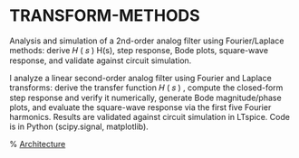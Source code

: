 # TRANSFORM-METHODS
Analysis and simulation of a 2nd-order analog filter using Fourier/Laplace methods: derive  𝐻 ( 𝑠 ) H(s), step response, Bode plots, square-wave response, and validate against circuit simulation.


I analyze a linear second-order analog filter using Fourier and Laplace transforms: derive the transfer function 
𝐻
(
𝑠
)
, compute the closed-form step response and verify it numerically, generate Bode magnitude/phase plots, and evaluate the square-wave response via the first five Fourier harmonics. Results are validated against circuit simulation in LTspice. Code is in Python (scipy.signal, matplotlib).

 % [Architecture](assets/images/arch.png)
